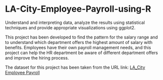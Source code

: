 # LA-City-Employee-Payroll-using-R
 Understand and interpreting data, analyze the results using statistical techniques and provide appropriate visualizations using ggplot2. 

This project has been developed to find the pattern for the salary range and to understand which department offers the highest amount of salary with benefits. Employees have their own payroll management needs, and this project can help the HR department be aware of different department offers and improve the hiring process. 

The dataset for this project has been taken from the URL link:
[LA_City Employee Payroll](https://controllerdata.lacity.org/Payroll/City-Employee-Payroll-Current-/g9h8-fvhu/data)
